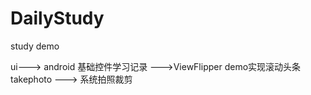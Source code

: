 # DailyStudy
  study demo

  ui---> android 基础控件学习记录
        --->ViewFlipper  demo实现滚动头条
  takephoto ---> 系统拍照裁剪


